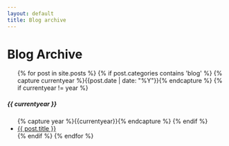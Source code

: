 ```yaml
---
layout: default
title: Blog archive
---
```

<div class="page-content wc-container">
	<h1>Blog Archive</h1>
	<ul>
	{% for post in site.posts %}
		{% if post.categories contains 'blog' %}
			{% capture currentyear %}{{post.date | date: "%Y"}}{% endcapture %}
			{% if currentyear != year %}
				</ul>
				<h5>{{ currentyear }}</h5>
				<ul class="posts">
				{% capture year %}{{currentyear}}{% endcapture %} 
			{% endif %}
			<li><a href="{{ post.url | prepend: site.baseurl }}">{{ post.title }}</a></li>
		{% endif %}
	{% endfor %}
	</ul>
</div>
